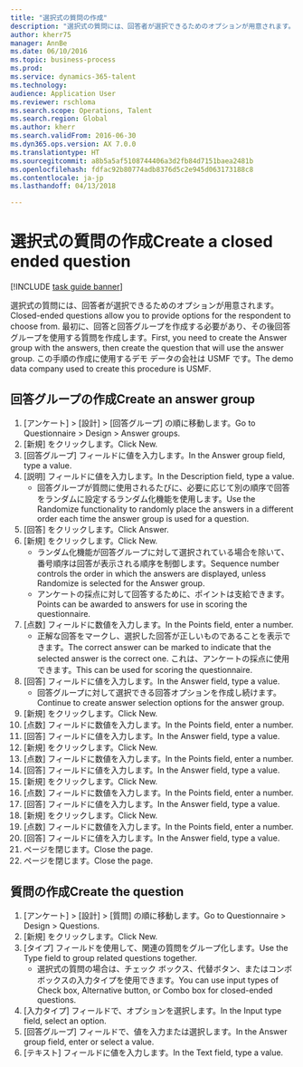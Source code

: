 ```yaml
--- 
title: "選択式の質問の作成"
description: "選択式の質問には、回答者が選択できるためのオプションが用意されます。"
author: kherr75
manager: AnnBe
ms.date: 06/10/2016
ms.topic: business-process
ms.prod: 
ms.service: dynamics-365-talent
ms.technology: 
audience: Application User
ms.reviewer: rschloma
ms.search.scope: Operations, Talent
ms.search.region: Global
ms.author: kherr
ms.search.validFrom: 2016-06-30
ms.dyn365.ops.version: AX 7.0.0
ms.translationtype: HT
ms.sourcegitcommit: a8b5a5af5108744406a3d2fb84d7151baea2481b
ms.openlocfilehash: fdfac92b80774adb8376d5c2e945d063173188c8
ms.contentlocale: ja-jp
ms.lasthandoff: 04/13/2018

---
```

# <a name="create-a-closed-ended-question"></a><span data-ttu-id="1759b-103">選択式の質問の作成</span><span class="sxs-lookup"><span data-stu-id="1759b-103">Create a closed ended question</span></span>

[!INCLUDE [task guide banner](../../includes/task-guide-banner.md)]

<span data-ttu-id="1759b-104">選択式の質問には、回答者が選択できるためのオプションが用意されます。</span><span class="sxs-lookup"><span data-stu-id="1759b-104">Closed-ended questions allow you to provide options for the respondent to choose from.</span></span> <span data-ttu-id="1759b-105">最初に、回答と回答グループを作成する必要があり、その後回答グループを使用する質問を作成します。</span><span class="sxs-lookup"><span data-stu-id="1759b-105">First, you need to create the Answer group with the answers, then create the question that will use the answer group.</span></span> <span data-ttu-id="1759b-106">この手順の作成に使用するデモ データの会社は USMF です。</span><span class="sxs-lookup"><span data-stu-id="1759b-106">The demo data company used to create this procedure is USMF.</span></span>


## <a name="create-an-answer-group"></a><span data-ttu-id="1759b-107">回答グループの作成</span><span class="sxs-lookup"><span data-stu-id="1759b-107">Create an answer group</span></span>
1. <span data-ttu-id="1759b-108">[アンケート] > [設計] > [回答グループ] の順に移動します。</span><span class="sxs-lookup"><span data-stu-id="1759b-108">Go to Questionnaire > Design > Answer groups.</span></span>
2. <span data-ttu-id="1759b-109">[新規] をクリックします。</span><span class="sxs-lookup"><span data-stu-id="1759b-109">Click New.</span></span>
3. <span data-ttu-id="1759b-110">[回答グループ] フィールドに値を入力します。</span><span class="sxs-lookup"><span data-stu-id="1759b-110">In the Answer group field, type a value.</span></span>
4. <span data-ttu-id="1759b-111">[説明] フィールドに値を入力します。</span><span class="sxs-lookup"><span data-stu-id="1759b-111">In the Description field, type a value.</span></span>
    * <span data-ttu-id="1759b-112">回答グループが質問に使用されるたびに、必要に応じて別の順序で回答をランダムに設定するランダム化機能を使用します。</span><span class="sxs-lookup"><span data-stu-id="1759b-112">Use the Randomize functionality to randomly place the answers in a different order each time the answer group is used for a question.</span></span>  
5. <span data-ttu-id="1759b-113">[回答] をクリックします。</span><span class="sxs-lookup"><span data-stu-id="1759b-113">Click Answer.</span></span>
6. <span data-ttu-id="1759b-114">[新規] をクリックします。</span><span class="sxs-lookup"><span data-stu-id="1759b-114">Click New.</span></span>
    * <span data-ttu-id="1759b-115">ランダム化機能が回答グループに対して選択されている場合を除いて、番号順序は回答が表示される順序を制御します。</span><span class="sxs-lookup"><span data-stu-id="1759b-115">Sequence number controls the order in which the answers are displayed, unless Randomize is selected for the Answer group.</span></span>  
    * <span data-ttu-id="1759b-116">アンケートの採点に対して回答するために、ポイントは支給できます。</span><span class="sxs-lookup"><span data-stu-id="1759b-116">Points can be awarded to answers for use in scoring the questionnaire.</span></span>  
7. <span data-ttu-id="1759b-117">[点数] フィールドに数値を入力します。</span><span class="sxs-lookup"><span data-stu-id="1759b-117">In the Points field, enter a number.</span></span>
    * <span data-ttu-id="1759b-118">正解な回答をマークし、選択した回答が正しいものであることを表示できます。</span><span class="sxs-lookup"><span data-stu-id="1759b-118">The correct answer can be marked to indicate that the selected answer is the correct one.</span></span> <span data-ttu-id="1759b-119">これは、アンケートの採点に使用できます。</span><span class="sxs-lookup"><span data-stu-id="1759b-119">This can be used for scoring the questionnaire.</span></span>  
8. <span data-ttu-id="1759b-120">[回答] フィールドに値を入力します。</span><span class="sxs-lookup"><span data-stu-id="1759b-120">In the Answer field, type a value.</span></span>
    * <span data-ttu-id="1759b-121">回答グループに対して選択できる回答オプションを作成し続けます。</span><span class="sxs-lookup"><span data-stu-id="1759b-121">Continue to create answer selection options for the answer group.</span></span>  
9. <span data-ttu-id="1759b-122">[新規] をクリックします。</span><span class="sxs-lookup"><span data-stu-id="1759b-122">Click New.</span></span>
10. <span data-ttu-id="1759b-123">[点数] フィールドに数値を入力します。</span><span class="sxs-lookup"><span data-stu-id="1759b-123">In the Points field, enter a number.</span></span>
11. <span data-ttu-id="1759b-124">[回答] フィールドに値を入力します。</span><span class="sxs-lookup"><span data-stu-id="1759b-124">In the Answer field, type a value.</span></span>
12. <span data-ttu-id="1759b-125">[新規] をクリックします。</span><span class="sxs-lookup"><span data-stu-id="1759b-125">Click New.</span></span>
13. <span data-ttu-id="1759b-126">[点数] フィールドに数値を入力します。</span><span class="sxs-lookup"><span data-stu-id="1759b-126">In the Points field, enter a number.</span></span>
14. <span data-ttu-id="1759b-127">[回答] フィールドに値を入力します。</span><span class="sxs-lookup"><span data-stu-id="1759b-127">In the Answer field, type a value.</span></span>
15. <span data-ttu-id="1759b-128">[新規] をクリックします。</span><span class="sxs-lookup"><span data-stu-id="1759b-128">Click New.</span></span>
16. <span data-ttu-id="1759b-129">[点数] フィールドに数値を入力します。</span><span class="sxs-lookup"><span data-stu-id="1759b-129">In the Points field, enter a number.</span></span>
17. <span data-ttu-id="1759b-130">[回答] フィールドに値を入力します。</span><span class="sxs-lookup"><span data-stu-id="1759b-130">In the Answer field, type a value.</span></span>
18. <span data-ttu-id="1759b-131">[新規] をクリックします。</span><span class="sxs-lookup"><span data-stu-id="1759b-131">Click New.</span></span>
19. <span data-ttu-id="1759b-132">[点数] フィールドに数値を入力します。</span><span class="sxs-lookup"><span data-stu-id="1759b-132">In the Points field, enter a number.</span></span>
20. <span data-ttu-id="1759b-133">[回答] フィールドに値を入力します。</span><span class="sxs-lookup"><span data-stu-id="1759b-133">In the Answer field, type a value.</span></span>
21. <span data-ttu-id="1759b-134">ページを閉じます。</span><span class="sxs-lookup"><span data-stu-id="1759b-134">Close the page.</span></span>
22. <span data-ttu-id="1759b-135">ページを閉じます。</span><span class="sxs-lookup"><span data-stu-id="1759b-135">Close the page.</span></span>

## <a name="create-the-question"></a><span data-ttu-id="1759b-136">質問の作成</span><span class="sxs-lookup"><span data-stu-id="1759b-136">Create the question</span></span>
1. <span data-ttu-id="1759b-137">[アンケート] > [設計] > [質問] の順に移動します。</span><span class="sxs-lookup"><span data-stu-id="1759b-137">Go to Questionnaire > Design > Questions.</span></span>
2. <span data-ttu-id="1759b-138">[新規] をクリックします。</span><span class="sxs-lookup"><span data-stu-id="1759b-138">Click New.</span></span>
3. <span data-ttu-id="1759b-139">[タイプ] フィールドを使用して、関連の質問をグループ化します。</span><span class="sxs-lookup"><span data-stu-id="1759b-139">Use the Type field to group related questions together.</span></span>
    * <span data-ttu-id="1759b-140">選択式の質問の場合は、チェック ボックス、代替ボタン、またはコンボ ボックスの入力タイプを使用できます。</span><span class="sxs-lookup"><span data-stu-id="1759b-140">You can use input types of Check box, Alternative button, or Combo box for closed-ended questions.</span></span>  
4. <span data-ttu-id="1759b-141">[入力タイプ] フィールドで、オプションを選択します。</span><span class="sxs-lookup"><span data-stu-id="1759b-141">In the Input type field, select an option.</span></span>
5. <span data-ttu-id="1759b-142">[回答グループ] フィールドで、値を入力または選択します。</span><span class="sxs-lookup"><span data-stu-id="1759b-142">In the Answer group field, enter or select a value.</span></span>
6. <span data-ttu-id="1759b-143">[テキスト] フィールドに値を入力します。</span><span class="sxs-lookup"><span data-stu-id="1759b-143">In the Text field, type a value.</span></span>


